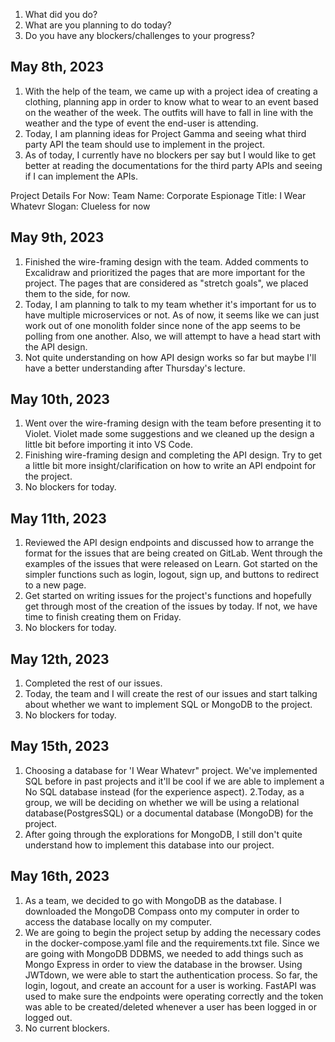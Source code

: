 1. What did you do?
2. What are you planning to do today?
3. Do you have any blockers/challenges to your progress?


## May 8th, 2023
1. With the help of the team, we came up with a project idea of creating a clothing, planning app in order to know what to wear to an event based on the weather of the week. The outfits will have to fall in line with the weather and the type of event the end-user is attending.
2. Today, I am planning ideas for Project Gamma and seeing what third party API the team should use to implement in the project.
3. As of today, I currently have no blockers per say but I would like to get better at reading the documentations for the third party APIs and seeing if I can implement the APIs.

Project Details For Now:
Team Name: Corporate Espionage
Title: I Wear Whatevr
Slogan: Clueless for now

## May 9th, 2023
1. Finished the wire-framing design with the team. Added comments to Excalidraw and prioritized the pages that are more important for the project. The pages that are considered as "stretch goals", we placed them to the side, for now.
2. Today, I am planning to talk to my team whether it's important for us to have multiple microservices or not. As of now, it seems like we can just work out of one monolith folder since none of the app seems to be polling from one another. Also, we will attempt to have a head start with the API design.
3. Not quite understanding on how API design works so far but maybe I'll have a better understanding after Thursday's lecture.

## May 10th, 2023
1. Went over the wire-framing design with the team before presenting it to Violet. Violet made some suggestions and we cleaned up the design a little bit before importing it into VS Code.
2. Finishing wire-framing design and completing the API design. Try to get a little bit more insight/clarification on how to write an API endpoint for the project.
3. No blockers for today.

## May 11th, 2023
1. Reviewed the API design endpoints and discussed how to arrange the format for the issues that are being created on GitLab. Went through the examples of the issues that were released on Learn. Got started on the simpler functions such as login, logout, sign up, and buttons to redirect to a new page.
2. Get started on writing issues for the project's functions and hopefully get through most of the creation of the issues by today. If not, we have time to finish creating them on Friday.
3. No blockers for today.

## May 12th, 2023
1. Completed the rest of our issues.
2. Today, the team and I will create the rest of our issues and start talking about whether we want to implement SQL or MongoDB to the project.
3. No blockers for today.

## May 15th, 2023
1. Choosing a database for 'I Wear Whatevr" project. We've implemented SQL before in past projects and it'll be cool if we are able to implement a No SQL database instead (for the experience aspect).
2.Today, as a group, we will be deciding on whether we will be using a relational database(PostgresSQL) or a documental database (MongoDB) for the project.
3. After going through the explorations for MongoDB, I still don't quite understand how to implement this database into our project.

## May 16th, 2023
1. As a team, we decided to go with MongoDB as the database. I downloaded the MongoDB Compass onto my computer in order to access the database locally on my computer.
2. We are going to begin the project setup by adding the necessary codes in the docker-compose.yaml file and the requirements.txt file. Since we are going with MongoDB DDBMS, we needed to add things such as Mongo Express in order to view the database in the browser. Using JWTdown, we were able to start the authentication process. So far, the login, logout, and create an account for a user is working. FastAPI was used to make sure the endpoints were operating correctly and the token was able to be created/deleted whenever a user has been logged in or logged out.
3. No current blockers.
